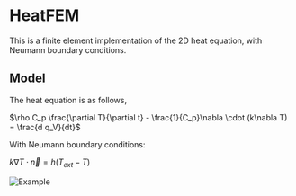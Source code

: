 # HeatFEM
This is a finite element implementation of the 2D heat equation, with Neumann boundary conditions.

## Model
The heat equation is as follows,

$\rho C_p \frac{\partial T}{\partial t} - \frac{1}{C_p}\nabla \cdot (k\nabla T) = \frac{d q_V}{dt}$

With Neumann boundary conditions: 

$k\nabla T \cdot \vec{n} = h(T_{ext}-T)$


![Example](https://github.com/user-attachments/assets/199e0c59-01db-4181-b984-45a5d7fb5712)
